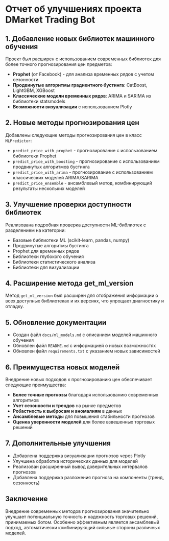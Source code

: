 # Отчет об улучшениях проекта DMarket Trading Bot

## 1. Добавление новых библиотек машинного обучения

Проект был расширен с использованием современных библиотек для более точного прогнозирования цен предметов:

- **Prophet** (от Facebook) - для анализа временных рядов с учетом сезонности
- **Продвинутые алгоритмы градиентного бустинга**: CatBoost, LightGBM, XGBoost
- **Классические модели временных рядов**: ARIMA и SARIMA из библиотеки statsmodels
- **Возможности визуализации** с использованием Plotly

## 2. Новые методы прогнозирования цен

Добавлены следующие методы прогнозирования цен в класс `MLPredictor`:

- `predict_price_with_prophet` - прогнозирование с использованием библиотеки Prophet
- `predict_price_with_boosting` - прогнозирование с использованием продвинутых алгоритмов бустинга
- `predict_price_with_arima` - прогнозирование с использованием классических моделей ARIMA/SARIMA
- `predict_price_ensemble` - ансамблевый метод, комбинирующий результаты нескольких моделей

## 3. Улучшение проверки доступности библиотек

Реализована подробная проверка доступности ML-библиотек с разделением на категории:
- Базовые библиотеки ML (scikit-learn, pandas, numpy)
- Продвинутые алгоритмы бустинга
- Prophet для временных рядов
- Библиотеки глубокого обучения
- Библиотеки статистического анализа
- Библиотеки для визуализации

## 4. Расширение метода get_ml_version

Метод `get_ml_version` был расширен для отображения информации о всех доступных библиотеках и их версиях, что упрощает диагностику и отладку.

## 5. Обновление документации

- Создан файл `docs/ml_models.md` с описанием моделей машинного обучения
- Обновлен файл `README.md` с информацией о новых возможностях
- Обновлен файл `requirements.txt` с указанием новых зависимостей

## 6. Преимущества новых моделей

Внедрение новых подходов к прогнозированию цен обеспечивает следующие преимущества:

- **Более точные прогнозы** благодаря использованию современных алгоритмов
- **Учет сезонности и трендов** на рынке предметов
- **Робастность к выбросам и аномалиям** в данных
- **Ансамблевые методы** для повышения стабильности прогнозов
- **Оценка уверенности моделей** для более взвешенных торговых решений

## 7. Дополнительные улучшения

- Добавлена поддержка визуализации прогнозов через Plotly
- Улучшена обработка исторических данных для моделей
- Реализован расширенный вывод доверительных интервалов прогнозов
- Добавлена поддержка разложения прогноза на компоненты (тренд, сезонность)

## Заключение

Внедрение современных методов прогнозирования значительно улучшает потенциальную точность и надежность торговых решений, принимаемых ботом. Особенно эффективным является ансамблевый подход, автоматически комбинирующий сильные стороны различных моделей. 